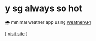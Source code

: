 # y sg always so hot

🌦️ minimal weather app using [WeatherAPI](https://www.weatherapi.com/)

[ [visit site](https://weather-dashboard-zfsy.onrender.com) ]